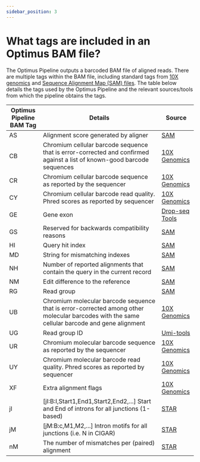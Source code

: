 ```yaml
---
sidebar_position: 3
---
```


# What tags are included in an Optimus BAM file?

The Optimus Pipeline outputs a barcoded BAM file of aligned reads. There are multiple tags within the BAM file, including standard tags from [10X genomics](https://support.10xgenomics.com/single-cell-gene-expression/software/pipelines/latest/output/bam) and [Sequence Alignment Map (SAM) files](https://samtools.github.io/hts-specs/SAMtags.pdf). The table below details the tags used by the Optimus Pipeline and the relevant sources/tools from which the pipeline obtains the tags.

|Optimus Pipeline BAM Tag | Details | Source
|---| --- | --- |
| AS | Alignment score generated by aligner | [SAM](https://samtools.github.io/hts-specs/SAMtags.pdf) |
| CB | Chromium cellular barcode sequence that is error-corrected and confirmed against a list of known-good barcode sequences | [10X Genomics](https://support.10xgenomics.com/single-cell-gene-expression/software/pipelines/latest/output/bam) |
| CR | Chromium cellular barcode sequence as reported by the sequencer | [10X Genomics](https://support.10xgenomics.com/single-cell-gene-expression/software/pipelines/latest/output/bam) |
| CY | Chromium cellular barcode read quality. Phred scores as reported by sequencer | [10X Genomics](https://support.10xgenomics.com/single-cell-gene-expression/software/pipelines/latest/output/bam) |
| GE | Gene exon | [Drop-seq Tools](https://github.com/broadinstitute/Drop-seq) |
| GS | Reserved for backwards compatibility reasons | [SAM](https://samtools.github.io/hts-specs/SAMtags.pdf) |
| HI | Query hit index | [SAM](https://samtools.github.io/hts-specs/SAMtags.pdf) |
| MD | String for mismatching indexes | [SAM](https://samtools.github.io/hts-specs/SAMtags.pdf) |
| NH | Number of reported alignments that contain the query in the current record | [SAM](https://samtools.github.io/hts-specs/SAMtags.pdf) |
| NM | Edit difference to the reference | [SAM](https://samtools.github.io/hts-specs/SAMtags.pdf) |
| RG | Read group | [SAM](https://samtools.github.io/hts-specs/SAMtags.pdf) |
| UB | Chromium molecular barcode sequence that is error-corrected among other molecular barcodes with the same cellular barcode and gene alignment | [10X Genomics](https://support.10xgenomics.com/single-cell-gene-expression/software/pipelines/latest/output/bam) |
| UG | Read group ID | [Umi-tools](https://github.com/CGATOxford/UMI-tools) |
| UR | Chromium molecular barcode sequence as reported by the sequencer | [10X Genomics](https://support.10xgenomics.com/single-cell-gene-expression/software/pipelines/latest/output/bam) |
| UY | Chromium molecular barcode read quality. Phred scores as reported by sequencer | [10X Genomics](https://support.10xgenomics.com/single-cell-gene-expression/software/pipelines/latest/output/bam) |
| XF | Extra alignment flags | [10X Genomics](https://support.10xgenomics.com/single-cell-gene-expression/software/pipelines/latest/output/bam) |
| jI | [jI:B:I,Start1,End1,Start2,End2,...] Start and End of introns for all junctions (1-based) | [STAR](https://github.com/alexdobin/STAR) |
| jM | [jM:B:c,M1,M2,...] Intron motifs for all junctions (i.e. N in CIGAR)| [STAR](https://github.com/alexdobin/STAR) |
| nM | The number of mismatches per (paired) alignment | [STAR](https://github.com/alexdobin/STAR) |

